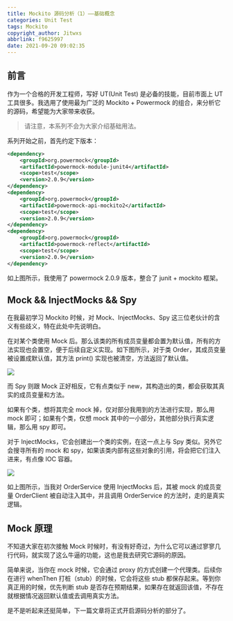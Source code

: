 ```yaml
---
title: Mockito 源码分析（1）——基础概念
categories: Unit Test
tags: Mockito
copyright_author: Jitwxs
abbrlink: f9625997
date: 2021-09-20 09:02:35
---
```


## 前言

作为一个合格的开发工程师，写好 UT(Unit Test) 是必备的技能，目前市面上 UT 工具很多。我选用了使用最为广泛的 Mockito + Powermock 的组合，来分析它的源码，希望能为大家带来收获。

>请注意，本系列不会为大家介绍基础用法。

系列开始之前，首先约定下版本：

```xml
<dependency>
    <groupId>org.powermock</groupId>
    <artifactId>powermock-module-junit4</artifactId>
    <scope>test</scope>
    <version>2.0.9</version>
</dependency>
<dependency>
    <groupId>org.powermock</groupId>
    <artifactId>powermock-api-mockito2</artifactId>
    <scope>test</scope>
    <version>2.0.9</version>
</dependency>
<dependency>
    <groupId>org.powermock</groupId>
    <artifactId>powermock-reflect</artifactId>
    <scope>test</scope>
    <version>2.0.9</version>
</dependency>
```

如上图所示，我使用了 powermock 2.0.9 版本，整合了 junit + mockito 框架。

## Mock && InjectMocks && Spy

在我最初学习 Mockito 时候，对 Mock、InjectMocks、Spy 这三位老伙计的含义有些歧义，特在此处中先说明白。

在对某个类使用 Mock 后。那么该类的所有成员变量都会置为默认值，所有的方法实现也会置空，便于后续自定义实现。如下图所示，对于类 Order，其成员变量被设置成默认值，其方法 print() 实现也被清空，方法返回了默认值。

![](https://cdn.jsdelivr.net/gh/jitwxs/cdn/blog/posts/202109/20210920092619411.png)

而 Spy 则跟 Mock 正好相反，它有点类似于 new，其构造出的类，都会获取其真实的成员变量和方法。

如果有个类，想将其完全 mock 掉，仅对部分我用到的方法进行实现，那么用 mock 即可；如果有个类，仅想 mock 其中的一小部分，其他部分执行真实逻辑，那么用  spy 即可。

对于 InjectMocks，它会创建出一个类的实例，在这一点上与 Spy 类似。另外它会搜寻所有的 mock 和 spy，如果该类内部有这些对象的引用，将会把它们注入进来，有点像 IOC 容器。

![](https://cdn.jsdelivr.net/gh/jitwxs/cdn/blog/posts/202109/20210920094435525.png)

如上图所示，当我对 OrderService 使用 InjectMocks 后，其被 mock 的成员变量 OrderClient 被自动注入其中，并且调用 OrderService 的方法时，走的是真实逻辑。

## Mock 原理

不知道大家在初次接触 Mock 时候时，有没有好奇过，为什么它可以通过寥寥几行代码，就实现了这么牛逼的功能，这也是我去研究它源码的原因。

简单来说，当你在 mock 时候，它会通过 proxy 的方式创建一个代理类。后续你在进行 whenThen 打桩（stub）的时候，它会将这些 stub 都保存起来。等到你真正用的时候，优先判断 stub 是否存在预期结果，如果存在就返回该值，不存在就根据情况返回默认值或去调用真实方法。

是不是听起来还挺简单，下一篇文章将正式开启源码分析的部分了。





